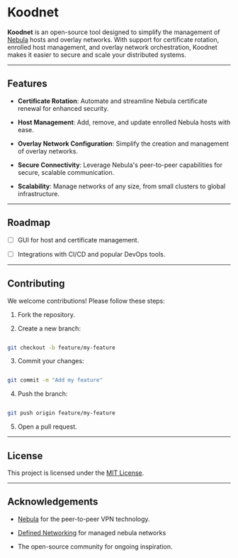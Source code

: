  # Koodnet



**Koodnet** is an open-source tool designed to simplify the management of [Nebula](https://github.com/slackhq/nebula) hosts and overlay networks. With support for certificate rotation, enrolled host management, and overlay network orchestration, Koodnet makes it easier to secure and scale your distributed systems.

---



## Features

-  **Certificate Rotation**: Automate and streamline Nebula certificate renewal for enhanced security.

-  **Host Management**: Add, remove, and update enrolled Nebula hosts with ease.

-  **Overlay Network Configuration**: Simplify the creation and management of overlay networks.

-  **Secure Connectivity**: Leverage Nebula's peer-to-peer capabilities for secure, scalable communication.

-  **Scalability**: Manage networks of any size, from small clusters to global infrastructure.



---



## Roadmap

- [ ] GUI for host and certificate management.

- [ ] Integrations with CI/CD and popular DevOps tools.



---



## Contributing



We welcome contributions! Please follow these steps:

1. Fork the repository.

2. Create a new branch:

```bash

git checkout -b feature/my-feature

```

3. Commit your changes:

```bash

git commit -m "Add my feature"

```

4. Push the branch:

```bash

git push origin feature/my-feature

```

5. Open a pull request.



---



## License



This project is licensed under the [MIT License](LICENSE).



---



## Acknowledgements

- [Nebula](https://github.com/slackhq/nebula) for the peer-to-peer VPN technology.
- [Defined Networking](https://www.defined.net) for managed nebula networks

- The open-source community for ongoing inspiration.
